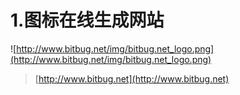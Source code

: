 # 1.图标在线生成网站
![http://www.bitbug.net/img/bitbug.net_logo.png](http://www.bitbug.net/img/bitbug.net_logo.png)
>[http://www.bitbug.net](http://www.bitbug.net)

